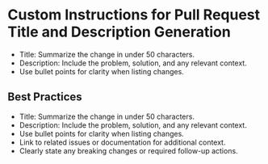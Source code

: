 # Custom Instructions for Pull Request Title and Description Generation

- Title: Summarize the change in under 50 characters.
- Description: Include the problem, solution, and any relevant context.
- Use bullet points for clarity when listing changes.

## Best Practices

- Title: Summarize the change in under 50 characters.
- Description: Include the problem, solution, and any relevant context.
- Use bullet points for clarity when listing changes.
- Link to related issues or documentation for additional context.
- Clearly state any breaking changes or required follow-up actions.
